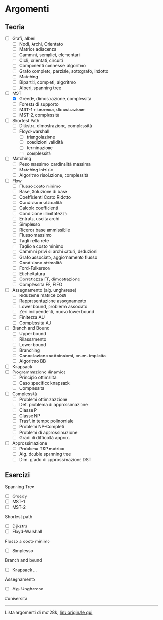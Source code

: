# Argomenti
## Teoria
- [ ] Grafi, alberi
    - [ ] Nodi, Archi, Orientato
    - [ ] Matrice adiacenza
    - [ ] Cammini, semplici, elementari
    - [ ] Cicli, orientati, circuiti
    - [ ] Componenti connesse, algoritmo
    - [ ] Grafo completo, parziale, sottografo, indotto
    - [ ] Matching
    - [ ] Bipartiti, completi, algoritmo
    - [ ] Alberi, spanning tree
- [ ] MST
    - [x] Greedy, dimostrazione, complessità
    - [ ] Foresta di supporto
    - [ ] MST-1 + teorema, dimostrazione
    - [ ] MST-2, complessità
- [ ] Shortest Path
    - [ ] Dijkstra, dimostrazione, complessità
    - [ ] Floyd-warshall
        - [ ] triangolazione
        - [ ] condizioni validità
        - [ ] terminazione
        - [ ] complessità
- [ ] Matching
    - [ ] Peso massimo, cardinalità massima
    - [ ] Matching iniziale
    - [ ] Algoritmo risoluzione, complessità
- [ ] Flow
    - [ ] Flusso costo minimo
    - [ ] Base, Soluzione di base
    - [ ] Coefficienti Costo Ridotto
    - [ ] Condizione ottimalità
    - [ ] Calcolo coefficienti
    - [ ] Condizione illimitatezza
    - [ ] Entrata, uscita archi
    - [ ] Simplesso
    - [ ] Ricerca base ammissibile
    - [ ] Flusso massimo
    - [ ] Tagli nella rete
    - [ ] Taglio a costo minimo
    - [ ] Cammini privi di archi saturi, deduzioni
    - [ ] Grafo associato, aggiornamento flusso
    - [ ] Condizione ottimalità
    - [ ] Ford-Fulkerson
    - [ ] Etichettatura
    - [ ] Correttezza FF, dimostrazione
    - [ ] Complessità FF, FIFO
- [ ] Assegnamento (alg. ungherese)
    - [ ] Riduzione matrice costi
    - [ ] Rappresentazione assegnamento
    - [ ] Lower bound, problema associato
    - [ ] Zeri indipendenti, nuovo lower bound
    - [ ] Finitezza AU
    - [ ] Complessità AU
- [ ] Branch and Bound
    - [ ] Upper bound
    - [ ] Rilassamento
    - [ ] Lower bound
    - [ ] Branching
    - [ ] Cancellazione sottoinsiemi, enum. implicita
    - [ ] Algoritmo BB
- [ ] Knapsack
- [ ] Programmazione dinamica
    - [ ] Principio ottimalità
    - [ ] Caso specifico knapsack
    - [ ] Complessità
- [ ] Complessità
    - [ ] Problemi ottimizazzione
    - [ ] Def. problema di approssimazione
    - [ ] Classe P
    - [ ] Classe NP
    - [ ] Trasf. in tempo polinomiale
    - [ ] Problemi NP-Completi
    - [ ] Problemi di approssimazione
    - [ ] Gradi di difficoltà approx.
- [ ] Approssimazione
    - [ ] Problema TSP metrico
    - [ ] Alg. double spanning tree
    - [ ] Dim. grado di approssimazione DST

## Esercizi
Spanning Tree
- [ ] Greedy
- [ ] MST-1
- [ ] MST-2

Shortest path
- [ ] Dijkstra
- [ ] Floyd-Warshall

Flusso a costo minimo
- [ ] Simplesso

Branch and bound
- [ ] Knapsack
…

Assegnamento
- [ ] Alg. Ungherese


#università

---
Lista argomenti di mc128k, [link originale qui](http://files.mc128k.info/public/?secure_token=3nItxF2a0yDYqQkVlqj3SnovlToYvkAS&minisite_session=mod_alg&&get_action=open_file&repository_id=6ae42c65f4895661c6b6e610b98bba8d&file=%2FArgomenti.md)
